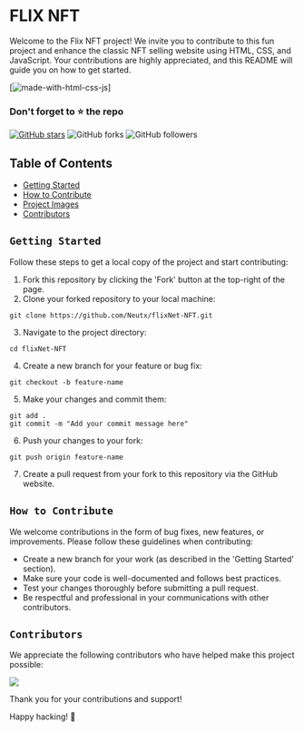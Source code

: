 # FLIX NFT

Welcome to the Flix NFT project! We invite you to contribute to this fun project and enhance the classic NFT selling website using HTML, CSS, and JavaScript. Your contributions are highly appreciated, and this README will guide you on how to get started.

[![made-with-html-css-js](https://img.shields.io/badge/Made%20with-Html-1f425f.svg)] 

### Don't forget to :star: the repo

[![GitHub stars](https://img.shields.io/github/stars/Neutx/flixNet-NFT.svg?style=social&label=Star)](https://github.com//Neutx/+flixNet-NFT) ![GitHub forks](https://img.shields.io/github/forks/Neutx/flixNet-NFT.svg?style=social&label=Forks) ![GitHub followers](https://img.shields.io/github/followers/neutx.svg?style=social&label=Follow)


## Table of Contents
- [Getting Started](#getting-started)
- [How to Contribute](#how-to-contribute)
- [Project Images](#project-images)
- [Contributors](#contributors)

## `Getting Started`

Follow these steps to get a local copy of the project and start contributing:

1. Fork this repository by clicking the 'Fork' button at the top-right of the page.
2. Clone your forked repository to your local machine:

```
git clone https://github.com/Neutx/flixNet-NFT.git
```

3. Navigate to the project directory:

```
cd flixNet-NFT
```

4. Create a new branch for your feature or bug fix:

```
git checkout -b feature-name
```

5. Make your changes and commit them:

```
git add .
git commit -m "Add your commit message here"
```

6. Push your changes to your fork:

```
git push origin feature-name
```


7. Create a pull request from your fork to this repository via the GitHub website.

## `How to Contribute`

We welcome contributions in the form of bug fixes, new features, or improvements. Please follow these guidelines when contributing:

- Create a new branch for your work (as described in the 'Getting Started' section).
- Make sure your code is well-documented and follows best practices.
- Test your changes thoroughly before submitting a pull request.
- Be respectful and professional in your communications with other contributors.


## `Contributors`

We appreciate the following contributors who have helped make this project possible:

<div>

<a href="https://github.com/Neutx/flixNet-NFT/graphs/contributors">
  <img src="https://contrib.rocks/image?repo=Neutx/flixNet-NFT" />
</a>
  
  </div>

Thank you for your contributions and support!

Happy hacking! 🚀
